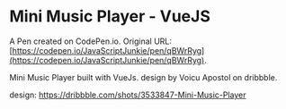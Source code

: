 # Mini Music Player - VueJS

A Pen created on CodePen.io. Original URL: [https://codepen.io/JavaScriptJunkie/pen/qBWrRyg](https://codepen.io/JavaScriptJunkie/pen/qBWrRyg).

Mini Music Player built with VueJs. design by Voicu Apostol on dribbble. 

design: https://dribbble.com/shots/3533847-Mini-Music-Player
